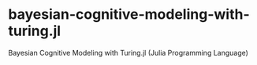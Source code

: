 # bayesian-cognitive-modeling-with-turing.jl
Bayesian Cognitive Modeling with Turing.jl (Julia Programming Language)
